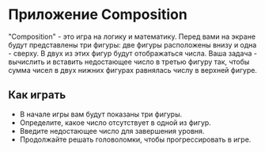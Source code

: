 # Приложение Composition

"Composition" - это игра на логику и математику. Перед вами на экране будут представлены три фигуры: две фигуры расположены внизу и одна - сверху. 
В двух из этих фигур будут отображаться числа. Ваша задача - вычислить и вставить недостающее число в третью фигуру так, 
чтобы сумма чисел в двух нижних фигурах равнялась числу в верхней фигуре.

## Как играть

- В начале игры вам будут показаны три фигуры.
- Определите, какое число отсутствует в одной из фигур.
- Введите недостающее число для завершения уровня.
- Продолжайте решать головоломки, чтобы прогрессировать в игре.

